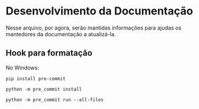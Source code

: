 # Desenvolvimento da Documentação

Nesse arquivo, por agora, serão mantidas informações para ajudas os mantedores da documentação a atualizá-la.

## Hook para formatação

No Windows:

```pip install pre-commit```

```python -m pre_commit install```

```python -m pre_commit run --all-files```

